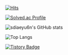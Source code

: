 [![Hits](https://hits.seeyoufarm.com/api/count/incr/badge.svg?url=https%3A%2F%2Fgithub.com%2Fsdiaeyu6n%2F&count_bg=%239DD2E3&title_bg=%23FDBAF2&icon=&icon_color=%23E7E7E7&title=hits&edge_flat=false)](https://hits.seeyoufarm.com)

[![Solved.ac Profile](http://mazassumnida.wtf/api/generate_badge?boj=nadia)](https://solved.ac/nadia)

![sdiaeyu6n's GitHub stats](https://github-readme-stats.vercel.app/api?username=sdiaeyu6n&show_icons=true&theme=dark)

![Top Langs](https://github-readme-stats.vercel.app/api/top-langs/?username=sdiaeyu6n&layout=compact&theme=dark)

[![Tistory Badge](https://img.shields.io/badge/Portfolio%20-555263?style=flat&logoColor=white)]("https://sieunchoi.notion.site/7f05357a3dd044b48e0bed8508f03d8e/)
